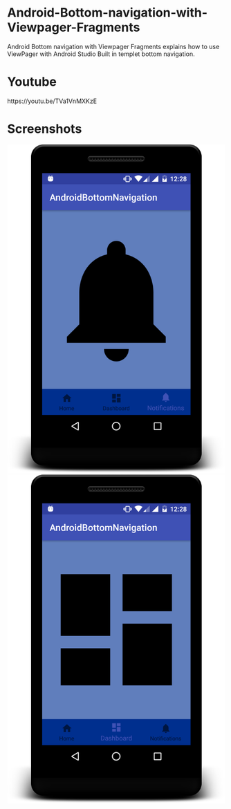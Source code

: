 # Android-Bottom-navigation-with-Viewpager-Fragments
 Android Bottom navigation with Viewpager Fragments explains how to use ViewPager with Android Studio Built in templet bottom navigation.  

<h1>Youtube</h1>
https://youtu.be/TVa1VnMXKzE

<h1>Screenshots</h1>
<img src="/sample1.png"/>

<img src="/sample2.png"/>
